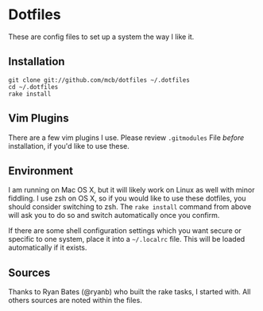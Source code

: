# Dotfiles

These are config files to set up a system the way I like it.


## Installation

```
git clone git://github.com/mcb/dotfiles ~/.dotfiles
cd ~/.dotfiles
rake install
 ```
  
## Vim Plugins
There are a few vim plugins I use. Please review `.gitmodules` File _before_ installation, if you'd like to use these.

## Environment

I am running on Mac OS X, but it will likely work on Linux as well with
minor fiddling. I use zsh on OS X, so if you would like to use these dotfiles, you should consider switching to zsh.
The `rake install` command from above will ask you to do so and switch automatically once you confirm.

If there are some shell configuration settings which you want secure or
specific to one system, place it into a `~/.localrc` file. This will be
loaded automatically if it exists.


## Sources

Thanks to Ryan Bates (@ryanb) who built the rake tasks, I started with. All others sources are noted within the files.
